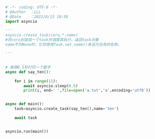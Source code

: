
<BlogInfo id="524" title="6.创建任务" author="白日梦想猿" pv=0 read_times=0 pre_cost_time="0分26秒" category="协程" tag_list="['协程']" create_time="2022.08.13 10:50:18" update_time="2022.08.13 11:06:32" />

```python
# -*- coding: UTF-8 -*-                            
# @Author  ：LLL                         
# @Date    ：2022/8/13 10:50  
import asyncio

'''
asyncio.create_task(coro,*,name)
#将coro封装成一个task并调度其执行，返回task对象
name不为None时，它将使用Task.set_name()来设为任务的名称。

'''


# 每隔0.5秒打印一个数字
async def say_ten():

    for i in range(11):
        await asyncio.sleep(0.5)
        print(i, end=' ',file=open('a.txt','a',encoding='utf8'))


async def main():
    task=asyncio.create_task(say_ten(),name='ten')

    await task


asyncio.run(main())

```
